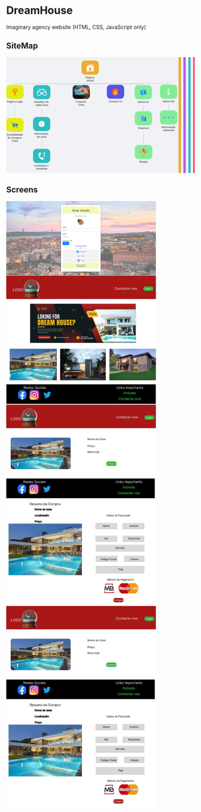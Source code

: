 # DreamHouse
Imaginary agency website (HTML, CSS, JavaScript only)

## SiteMap
![SiteMap](FrontEnd/sitemap.png)

## Screens
<div style="display: flex; flex-wrap: wrap;">
    <img src="FrontEnd/screens/login.png" alt="login" width="400" style="margin-right: 10px;"/>
    <img src="FrontEnd/screens/paginaInicial.png" alt="paginaInicial" width="400" style="margin-right: 10px;"/>
</div>
<div style="display: flex; flex-wrap: wrap;">
    <img src="FrontEnd/screens/detalhes.png" alt="detalhes" width="400" style="margin-right: 10px;"/>
    <img src="FrontEnd/screens/compra.png" alt="compra" width="400" style="margin-right: 10px;"/>
</div>
<div style="display: flex; flex-wrap: wrap;">
    <img src="FrontEnd/screens/detalhes.png" alt="detalhes" width="400" style="margin-right: 10px;"/>
    <img src="FrontEnd/screens/compra.png" alt="compra" width="400" style="margin-right: 10px;"/>
</div>

